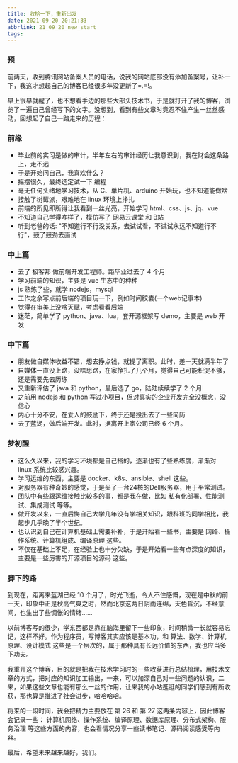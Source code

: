 ```yaml
---
title: 收拾一下，重新出发
date: 2021-09-20 20:21:33
abbrlink: 21_09_20_new_start
tags:
---
```


### 预
前两天，收到腾讯网站备案人员的电话，说我的网站底部没有添加备案号，让补一下，我这才想起自己的博客已经很多年没更新了=.=!。

早上很早就醒了，也不想看手边的那些大部头技术书，于是就打开了我的博客，浏览了一遍自己曾经写下的文字。没想到，看到有些文章时竟忍不住产生一丝丝感动，回想起了自己一路走来的历程：

### 前缘
- 毕业前的实习是做的审计，半年左右的审计经历让我意识到，我在财会这条路上，走不远
- 于是开始问自己，我喜欢什么？
- 摇摆很久，最终选定试一下 编程
- 毫无任何头绪地学习技术，从 C、单片机、arduino 开始玩，也不知道能做啥
- 接触了树莓派，艰难地在 linux 环境上挣扎
- 前端的所见即所得让我看到一丝光亮，开始学习 html、css、js、jq、vue
- 不知道自己学得咋样了，模仿写了 网易云课堂 和 B站
- 听到老爸的话: "不知道行不行没关系，去试试看，不试试永远不知道行不行"，鼓了鼓劲去面试

### 中上篇
- 去了 极客邦 做前端开发工程师。距毕业过去了 4 个月
- 学习前端的知识，主要是 vue 生态中的种种
- js 熟练了些，就学 nodejs，mysql
- 工作之余写点前后端的项目玩一下，例如时间胶囊(一个web记事本)
- 觉得在审美上没啥天赋，考虑看看后端
- 迷茫，简单学了 python、java、lua，套开源框架写 demo，主要是 web 开发

### 中下篇
- 朋友做自媒体收益不错，想去挣点钱，就提了离职。此时，差一天就满半年了
- 自媒体一直没上路，没啥思路，在家挣扎了几个月，觉得自己可能积淀不够，还是需要先去历练
- 又重新评估了 java 和 python，最后选了 go，陆陆续续学了 2 个月
- 之前用 nodejs 和 python 写过小项目，但对真实的企业开发完全没概念，没信心
- 内心十分不安，在爱人的鼓励下，终于还是投出去了一些简历
- 去了蓝湖，做后端开发。此时，据离开上家公司已经 6 个月。

### 梦初醒
- 这么久以来，我的学习环境都是自己搭的，逐渐也有了些熟练度，渐渐对 linux 系统比较感兴趣。
- 学习运维的东西，主要是 docker、k8s、ansible、shell 这些。
- 对服务器有种奇妙的感觉，于是买了一台24核的Dell服务器，用于平常测试。
- 团队中有些跟运维接触比较多的事，都是我在做，比如 私有化部署、性能测试、集成测试 等等。
- 做开发以来，一直后悔自己大学几年没有学相关知识，跟科班的同学相比，我起步几乎晚了半个世纪。
- 也认识到自己在计算机基础上需要补补，于是开始看一些书，主要是 网络、操作系统、计算机组成、编译原理 这些。
- 不仅在基础上不足，在经验上也十分欠缺，于是开始看一些有点深度的知识，主要是一些厉害的开源项目的源码 这些。

### 脚下的路
到现在，距离来蓝湖已经 10 个月了，时光飞逝，令人不住感慨，现在是中秋的前一天，印象中正是秋高气爽之时，然而北京这两日阴雨连绵，天色昏沉，不经意间，也生出了些惆怅的情绪……

以前博客写的很少，学东西都是靠在脑海里留下一些印象，时间稍微一长就容易忘记，这样不好。作为程序员，写博客其实应该是基本功，和 算法、数学、计算机原理、设计模式 这些是一个层次的，属于那种具有长远价值的东西，我也应当多下功夫。

我重开这个博客，目的就是把我在技术学习时的一些收获进行总结梳理，用技术文章的方式，把对应的知识加工输出，一来，可以加深自己对一些问题的认识，二来，如果这些文章也能有那么一丝的作用，让来我的小站逛逛的同学们感到有所收获，那也算是推进了社会进步，哈哈哈哈。

将来的一段时间，我会把精力主要放在 第 26 和 第 27 这两条内容上，因此博客会记录一些： 计算机网络、操作系统、编译原理、数据库原理、分布式架构、服务治理 等这些方面的内容，也会看情况分享一些读书笔记、源码阅读感受等内容。

最后，希望未来越来越好，我们。

